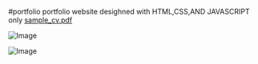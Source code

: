 #portfolio
portfolio website desighned with HTML,CSS,AND JAVASCRIPT only 
[sample_cv.pdf](https://github.com/user-attachments/files/20846121/sample_cv.pdf)

![Image](https://github.com/user-attachments/assets/38985f40-c087-4ae1-b4c3-686e0a054e3d)

![Image](https://github.com/user-attachments/assets/e1b8a8db-eba8-44c0-bc39-753e829de9aa)
